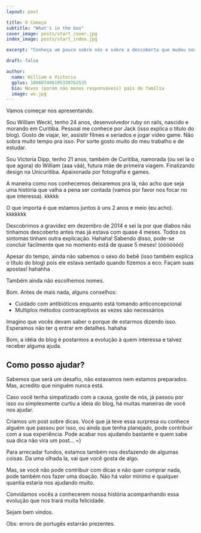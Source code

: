 ```yaml
---
layout: post

title: O Começo
subtitle: "What's in the box"
cover_image: posts/start_cover.jpg
index_image: posts/start_index.jpg

excerpt: "Conheça um pouco sobre nós e sobre a descoberta que mudou nossas vidas."

draft: false

author:
  name: William e Victoria
  gplus: 100687498195339762535 
  bio: Novos (porém não menos responsáveis) pais de família
  image: wv.jpg
---
```


Vamos começar nos apresentando.

Sou William Weckl, tenho 24 anos, desenvolvedor ruby on rails, nascido e morando em Curitiba. Pessoal me conhece por Jack (isso explica o título do blog).
Gosto de viajar, ler, assistir filmes e seriados e jogar video game. Não sobra muito tempo pra isso. Por sorte gosto muito do meu trabalho e de estudar.

Sou Victoria Dipp, tenho 21 anos, também de Curitiba, namorada (ou sei la o que agora) do William (aaa váá), futura mãe de primeira viagem. Finalizando design na Unicuritiba. Apaixonada por fotografia e games.

A maneira como nos conhecemos deixaremos pra lá, não acho que seja uma história que valha a pena ser contada (vamos por favor nos focar no que interessa). kkkkk 

O que importa é que estamos juntos à uns 2 anos e meio (eu acho). kkkkkkk

Descobrimos a gravidez em dezembro de 2014 e sei la por que diabos não tinhamos descoberto antes mas já estava com quase 4 meses. Todos os sintomas tinham outra explicação. Hahaha!
Sabendo disso, pode-se concluir facilmente que no momento está de quase 5 meses! (óóóóóóó)

Apesar do tempo, ainda não sabemos o sexo do bebê (isso também explica o título do blog) pois ele estava sentado quando fizemos a eco. Façam suas apostas! hahahha

Também ainda não escolhemos nomes.

Bom. Antes de mais nada, alguns conselhos:

* Cuidado com antibióticos enquanto está tomando anticoncepcional
* Multiplos métodos contraceptivos as vezes são necessários

Imagino que vocês devam saber o porque de estarmos dizendo isso. Esperamos não ter q entrar em detalhes. hahaha

Bom, a idéia do blog é postarmos a evolução à quem interessa e talvez receber alguma ajuda. 

## Como posso ajudar?

Sabemos que será um desafio, não estavamos nem estamos preparados. Mas, acredito que ninguém nunca está.

Caso você tenha simpatizado com a causa, goste de nós, já passou por isso ou simplesmente curtiu a ideia do blog, há muitas maneiras de você nos ajudar.

Criamos um post sobre dicas. Você que já teve essa surpresa ou conhece alguém que passou por isso, ou ainda que tenha planejado, pode contribuir com a sua experiência. Pode acabar nos ajudando bastante e quem sabe sua dica não vira um post... =)

Para arrecadar fundos, estamos também nos desfazendo de algumas coisas. Da uma olhada la, vai que você gosta de algo.

Mas, se você não pode contribuir com dicas e não quer comprar nada, pode também nos fazer uma doação. Não há valor mínimo e qualquer quantia estaria nos ajudando muito.

Convidamos vocês a conhecerem nossa história acompanhando essa evolução que nos trará muita felicidade.

Sejam bem vindos.

Obs: errors de portugês estarrão prezentes.